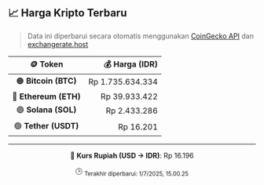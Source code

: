 

<!-- HARGA_KRIPTO -->
## 📈 Harga Kripto Terbaru

> Data ini diperbarui secara otomatis menggunakan [CoinGecko API](https://www.coingecko.com/) dan [exchangerate.host](https://exchangerate.host/)

<div align="center">

| 🪙 Token | 💰 Harga (IDR) |
|:------:|---------------:|
| 🟠 **Bitcoin (BTC)**   | Rp 1.735.634.334 |
| 🔵 **Ethereum (ETH)**  | Rp 39.933.422 |
| 🟣 **Solana (SOL)**    | Rp 2.433.286 |
| 🟢 **Tether (USDT)**   | Rp 16.201 |

---

💱 **Kurs Rupiah (USD → IDR)**: Rp 16.196

🕒 <sub>Terakhir diperbarui: 1/7/2025, 15.00.25</sub>

</div>
<!-- /HARGA_KRIPTO -->